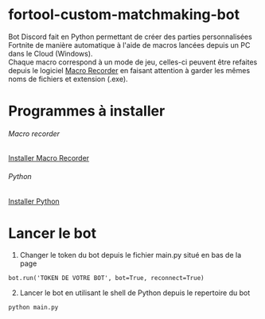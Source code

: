 # fortool-custom-matchmaking-bot
Bot Discord fait en Python permettant de créer des parties personnalisées Fortnite de manière automatique à l'aide de macros lancées depuis un PC dans le Cloud (Windows).</br>
Chaque macro correspond à un mode de jeu, celles-ci peuvent être refaites depuis le logiciel [Macro Recorder](https://www.jitbit.com/macro-recorder/) en faisant attention à garder les mêmes noms de fichiers et extension (.exe).
# Programmes à installer
###### Macro recorder
[Installer Macro Recorder](https://www.jitbit.com/macro-recorder/)
###### Python
[Installer Python](https://www.python.org/downloads/)
# Lancer le bot
1. Changer le token du bot depuis le fichier main.py situé en bas de la page
```
bot.run('TOKEN DE VOTRE BOT', bot=True, reconnect=True)
```
2. Lancer le bot en utilisant le shell de Python depuis le repertoire du bot
```
python main.py
```